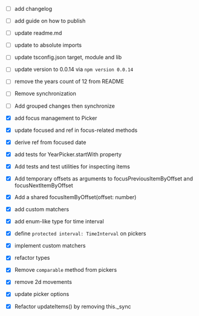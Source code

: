 - [ ] add changelog
- [ ] add guide on how to publish
- [ ] update readme.md
- [ ] update to absolute imports
- [ ] update tsconfig.json target, module and lib
- [ ] update version to 0.0.14 via `npm version 0.0.14`
- [ ] remove the years count of 12 from README
- [ ] Remove synchronization
- [ ] Add grouped changes then synchronize

- [x] add focus management to Picker
- [x] update focused and ref in focus-related methods
- [x] derive ref from focused date
- [x] add tests for YearPicker.startWith property
- [x] Add tests and test utilities for inspecting items
- [x] Add temporary offsets as arguments to focusPreviousItemByOffset and focusNextItemByOffset
- [x] Add a shared focusItemByOffset(offset: number)
- [x] add custom matchers
- [x] add enum-like type for time interval
- [x] define `protected interval: TimeInterval` on pickers
- [x] implement custom matchers
- [x] refactor types
- [x] Remove `comparable` method from pickers
- [x] remove 2d movements
- [x] update picker options
- [x] Refactor updateItems() by removing this._sync
